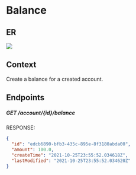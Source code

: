 # Balance

## ER
![](https://github.com/bobsantos/backend-test-task/blob/main/adr/resource/2_balance.svg?raw=true)

## Context

Create a balance for a created account.

## Endpoints

##### GET /account/{id}/balance

RESPONSE:
```json
{
  "id": "edcb6890-bfb3-435c-895e-8f3180abda00",
  "amount": 100.0,
  "createTime": "2021-10-25T23:55:52.034618Z",
  "lastModified": "2021-10-25T23:55:52.034620Z"
}
```


